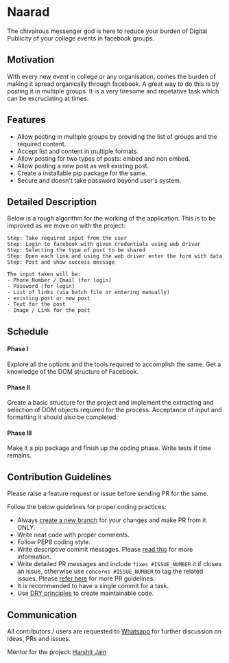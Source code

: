 # Naarad

The chivalrous messenger god is here to reduce your burden of Digital Publicity of your college events in facebook groups.

## Motivation

With every new event in college or any organisation, comes the burden of making it spread organically through facebook. A great way to do this is by posting it in multiple groups. It is a very tiresome and repetative task which can be excruciating at times.

## Features

- Allow posting in multiple groups by providing the list of groups and the required content.
- Accept list and content in multiple formats.
- Allow posting for two types of posts: embed and non embed.
- Allow posting a new post as well existing post.
- Create a installable pip package for the same.
- Secure and doesn't take password beyond user's system.

## Detailed Description

Below is a rough algorithm for the working of the application. This is to be improved as we move on with the project:

```text
Step: Take required input from the user
Step: Login to facebook with given credentials using web driver
Step: Selecting the type of post to be shared
Step: Open each link and using the web driver enter the form with data
Step: Post and show success message

The input taken will be:
- Phone Number / Email (for login)
- Password (for login)
- List of links (via batch file or entering manually)
- existing post or new post
- Text for the post
- Image / Link for the post
```

## Schedule

#### Phase I

Explore all the options and the tools required to accomplish the same. Get a knowledge of the DOM structure of Facebook.

#### Phase II

Create a basic structure for the project and implement the extracting and selection of DOM objects required for the process. Acceptance of input and formatting it should also be completed.

#### Phase III

Make it a pip package and finish up the coding phase. Write tests if time remains.

## Contribution Guidelines

Please raise a feature request or issue before sending PR for the same.

Follow the below guidelines for proper coding practices:

- Always [create a new branch](https://confluence.atlassian.com/bitbucket/branching-a-repository-223217999.html) for your changes and make PR from it ONLY.
- Write neat code with proper comments.
- Follow PEP8 coding style.
- Write descriptive commit messages. Please [read this](https://github.com/erlang/otp/wiki/writing-good-commit-messages) for more information.
- Write detailed PR messages and include `fixes #ISSUE_NUMBER` it if closes an issue, otherwise use `concerns #ISSUE_NUMBER` to tag the related issues. Please [refer here](https://github.blog/2015-01-21-how-to-write-the-perfect-pull-request/) for more PR guidelines.
- It is recommended to have a single commit for a task.
- Use [DRY principles](https://thealphadollar.github.io/learning/2019/05/13/go-dry.html) to create maintainable code.

## Communication
All contributors / users are requested to [Whatsapp](https://wa.me/919479756888) for further discussion on ideas, PRs and issues.

Mentor for the project: [Harshit Jain](https://www.github.com/iharshit009/)
